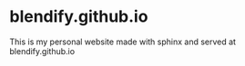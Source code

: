 # blendify.github.io

This is my personal website made with sphinx and served at blendify.github.io

